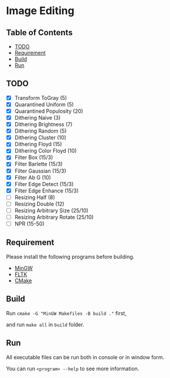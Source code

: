 Image Editing
=============

Table of Contents
-----------------
* [TODO](#todo)
* [Requirement](#requirement)
* [Build](#build)
* [Run](#run)

TODO
----
- [x] Transform	ToGray               (5)
- [x] Quarantined Uniform            (5)
- [x] Quarantined Populosity        (20)
- [x] Dithering	Naive                (3)
- [x] Dithering	Brightness           (7)
- [x] Dithering	Random               (5)
- [x] Dithering	Cluster             (10)
- [x] Dithering	Floyd               (15)
- [x] Dithering	Color Floyd         (10)
- [x] Filter Box                  (15/3)
- [x] Filter Barlette             (15/3)
- [x] Filter Gaussian             (15/3)
- [x] Filter Ab G                   (10)
- [x] Filter Edge Detect          (15/3)
- [x] Filter Edge Enhance         (15/3)
- [ ] Resizing Half                  (8)
- [ ] Resizing Double               (12)
- [ ] Resizing Arbitrary Size    (25/10)
- [ ] Resizing Arbitrary Rotate  (25/10)
- [ ] NPR                        (15-50)

Requirement
-----------
Please install the following programs before building. 

* [MinGW]
* [FLTK]
* [CMake]

[MinGW]: https://osdn.net/projects/mingw/
[FLTK]: https://www.fltk.org/
[CMake]: https://cmake.org/

Build
-----
Run `cmake -G "MinGW Makefiles -B build ."` first,

and run `make all` in `build` folder.

Run
---
All executable files can be run both in console or in window form.

You can run `<program> --help` to see more information.
